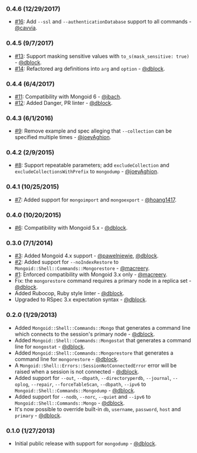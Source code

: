 ### 0.4.6 (12/29/2017)

* [#16](https://github.com/mongoid/mongoid-shell/pull/16): Add `--ssl` and `--authenticationDatabase` support to all commands - [@cavvia](https://github.com/cavvia).

### 0.4.5 (9/7/2017)

* [#13](https://github.com/mongoid/mongoid-shell/issues/13): Support masking sensitive values with `to_s(mask_sensitive: true)` - [@dblock](https://github.com/dblock).
* [#14](https://github.com/mongoid/mongoid-shell/pull/14): Refactored arg definitions into `arg` and `option` - [@dblock](https://github.com/dblock).

### 0.4.4 (6/4/2017)

* [#11](https://github.com/mongoid/mongoid-shell/pull/11): Compatibility with Mongoid 6 - [@jbach](https://github.com/jbach).
* [#12](https://github.com/mongoid/mongoid-shell/pull/12): Added Danger, PR linter - [@dblock](https://github.com/dblock).

### 0.4.3 (6/1/2016)

* [#9](https://github.com/mongoid/mongoid-shell/pull/9): Remove example and spec alleging that `--collection` can be specified multiple times - [@joeyAghion](https://github.com/joeyAghion).

### 0.4.2 (2/9/2015)

* [#8](https://github.com/mongoid/mongoid-shell/pull/8): Support repeatable parameters; add `excludeCollection` and `excludeCollectionsWithPrefix` to `mongodump` - [@joeyAghion](https://github.com/joeyAghion).

### 0.4.1 (10/25/2015)

* [#7](https://github.com/mongoid/mongoid-shell/pull/7): Added support for `mongoimport` and `mongoexport` - [@hoang1417](https://github.com/hoang1417).

### 0.4.0 (10/20/2015)

* [#6](https://github.com/mongoid/mongoid-shell/pull/6): Compatibility with Mongoid 5.x - [@dblock](https://github.com/dblock).

### 0.3.0 (7/1/2014)

* [#3](https://github.com/mongoid/mongoid-shell/pull/3): Added Mongoid 4.x support - [@pawelniewie](https://github.com/pawelniewie), [@dblock](https://github.com/dblock).
* [#2](https://github.com/mongoid/mongoid-shell/pull/2): Added support for `--noIndexRestore` to `Mongoid::Shell::Commands::Mongorestore` - [@macreery](https://github.com/macreery).
* [#1](https://github.com/mongoid/mongoid-shell/pull/1): Enforced compatibility with Mongoid 3.x only - [@macreery](https://github.com/macreery).
* Fix: the `mongorestore` command requires a primary node in a replica set - [@dblock](https://github.com/dblock).
* Added Rubocop, Ruby style linter - [@dblock](https://github.com/dblock).
* Upgraded to RSpec 3.x expectation syntax - [@dblock](https://github.com/dblock).

### 0.2.0 (1/29/2013)

* Added `Mongoid::Shell::Commands::Mongo` that generates a command line which connects to the session's primary node - [@dblock](https://github.com/dblock).
* Added `Mongoid::Shell::Commands::Mongostat` that generates a command line for `mongostat` - [@dblock](https://github.com/dblock).
* Added `Mongoid::Shell::Commands::Mongorestore` that generates a command line for `mongorestore` - [@dblock](https://github.com/dblock).
* A `Mongoid::Shell::Errors::SessionNotConnectedError` error will be raised when a session is not connected - [@dblock](https://github.com/dblock).
* Added support for `--out`, `--dbpath`, `--directoryperdb`, `--journal`, `--oplog`, `--repair`, `--forceTableScan`, `--dbpath`, `--ipv6` to `Mongoid::Shell::Commands::Mongodump` - [@dblock](https://github.com/dblock).
* Added support for `--nodb`, `--norc`, `--quiet` and `--ipv6` to `Mongoid::Shell::Commands::Mongo` - [@dblock](https://github.com/dblock).
* It's now possible to override built-in `db`, `username`, `password`, `host` and `primary` - [@dblock](https://github.com/dblock).

### 0.1.0 (1/27/2013)

* Initial public release with support for `mongodump` - [@dblock](https://github.com/dblock).

